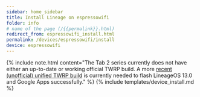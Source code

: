 ```yaml
---
sidebar: home_sidebar
title: Install Lineage on espressowifi
folder: info
# name of the page (/{{permalink}}.html)
redirect_from: espressowifi_install.html
permalink: /devices/espressowifi/install
device: espressowifi
---
```

{% include note.html content="The Tab 2 series currently does not have either an up-to-date or working official TWRP build.  A more [recent (unofficial) unified TWRP build](https://forum.xda-developers.com/galaxy-tab-2/galaxy-tab-2-unified/recovery-team-win-recovery-project-twrp-t3464050) is currently needed to flash LineageOS 13.0 and Google Apps successfully." %}
{% include templates/device_install.md %}
